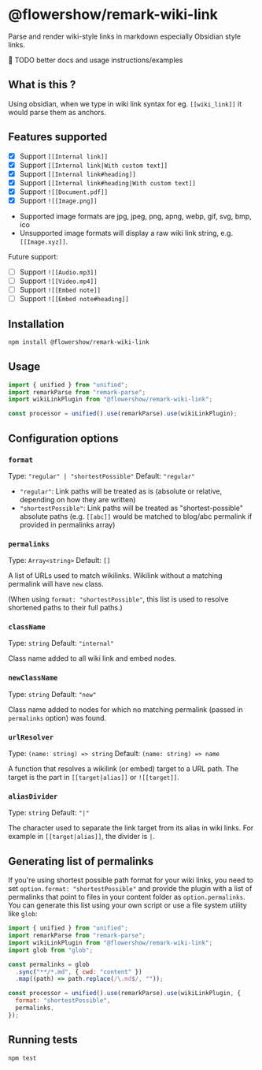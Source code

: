 # @flowershow/remark-wiki-link

Parse and render wiki-style links in markdown especially Obsidian style links.

🚧 TODO better docs and usage instructions/examples

## What is this ?

Using obsidian, when we type in wiki link syntax for eg. `[[wiki_link]]` it would parse them as anchors.

## Features supported

- [x] Support `[[Internal link]]`
- [x] Support `[[Internal link|With custom text]]`
- [x] Support `[[Internal link#heading]]`
- [x] Support `[[Internal link#heading|With custom text]]`
- [x] Support `![[Document.pdf]]`
- [x] Support `![[Image.png]]`

* Supported image formats are jpg, jpeg, png, apng, webp, gif, svg, bmp, ico
* Unsupported image formats will display a raw wiki link string, e.g. `[[Image.xyz]]`.

Future support:

- [ ] Support `![[Audio.mp3]]`
- [ ] Support `![[Video.mp4]]`
- [ ] Support `![[Embed note]]`
- [ ] Support `![[Embed note#heading]]`

## Installation

```bash
npm install @flowershow/remark-wiki-link
```

## Usage

```javascript
import { unified } from "unified";
import remarkParse from "remark-parse";
import wikiLinkPlugin from "@flowershow/remark-wiki-link";

const processor = unified().use(remarkParse).use(wikiLinkPlugin);
```

## Configuration options

### `format`

Type: `"regular" | "shortestPossible"`
Default: `"regular"`

- `"regular"`: Link paths will be treated as is (absolute or relative, depending on how they are written)
- `"shortestPossible"`: Link paths will be treated as "shortest-possible" absolute paths (e.g. `[[abc]]` would be matched to blog/abc permalink if provided in permalinks array)

### `permalinks`

Type: `Array<string>`
Default: `[]`

A list of URLs used to match wikilinks. Wikilink without a matching permalink will have `new` class.

(When using `format: "shortestPossible"`, this list is used to resolve shortened paths to their full paths.)

### `className`

Type: `string`
Default: `"internal"`

Class name added to all wiki link and embed nodes.

### `newClassName`

Type: `string`
Default: `"new"`

Class name added to nodes for which no matching permalink (passed in `permalinks` option) was found.

### `urlResolver`

Type: `(name: string) => string`
Default: `(name: string) => name`

A function that resolves a wikilink (or embed) target to a URL path. The target is the part in `[[target|alias]]` or `![[target]]`.

### `aliasDivider`

Type: `string`
Default: `"|"`

The character used to separate the link target from its alias in wiki links. For example in `[[target|alias]]`, the divider is `|`.

## Generating list of permalinks

If you're using shortest possible path format for your wiki links, you need to set `option.format: "shortestPossible"` and provide the plugin with a list of permalinks that point to files in your content folder as `option.permalinks`. You can generate this list using your own script or use a file system utility like `glob`:

```javascript
import { unified } from "unified";
import remarkParse from "remark-parse";
import wikiLinkPlugin from "@flowershow/remark-wiki-link";
import glob from "glob";

const permalinks = glob
  .sync("**/*.md", { cwd: "content" })
  .map((path) => path.replace(/\.md$/, ""));

const processor = unified().use(remarkParse).use(wikiLinkPlugin, {
  format: "shortestPossible",
  permalinks,
});
```

## Running tests

```bash
npm test
```
